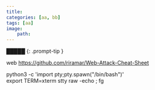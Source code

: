 ```yaml
---
title: 
categories: [aa, bb]
tags: [aa]
image:
    path: 
---
```


█████
{: .prompt-tip }

web 
https://github.com/riramar/Web-Attack-Cheat-Sheet


python3 -c 'import pty;pty.spawn("/bin/bash")'    
export TERM=xterm
stty raw -echo ; fg